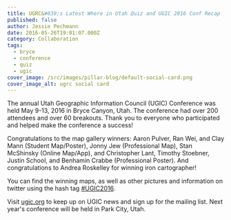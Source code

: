 ```yaml
---
title: UGRC&#039;s Latest Where in Utah Quiz and UGIC 2016 Conf Recap
published: false
author: Jessie Pechmann
date: 2016-05-26T19:01:07.000Z
category: Collaboration
tags:
  - bryce
  - conference
  - quiz
  - ugic
cover_image: /src/images/pillar-blog/default-social-card.png
cover_image_alt: ugrc social card
---
```


The annual Utah Geographic Information Council (UGIC) Conference was held May 9-13, 2016 in Bryce Canyon, Utah. The conference had over 200 attendees and over 60 breakouts. Thank you to everyone who participated and helped make the conference a success!

Congratulations to the map gallery winners: Aaron Pulver, Ran Wei, and Clay Mann (Student Map/Poster), Jonny Jew (Professional Map), Stan McShinsky (Online Map/App), and Christopher Lant, Timothy Stoebner, Justin School, and Benhamin Crabbe (Professional Poster). And congratulations to Andrea Roskelley for winning iron cartographer!

You can find the winning maps, as well as other pictures and information on twitter using the hash tag [#UGIC2016](https://x.com/hashtag/UGIC2016?src=hash).

Visit [ugic.org](https://ugic.org/) to keep up on UGIC news and sign up for the mailing list. Next year's conference will be held in Park City, Utah.
